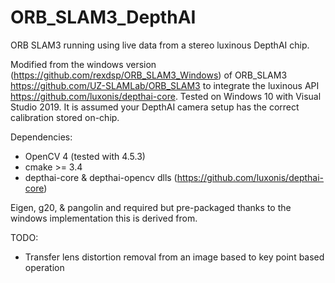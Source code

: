 # ORB_SLAM3_DepthAI
ORB SLAM3 running using live data from a stereo luxinous DepthAI chip.

Modified from the windows version (https://github.com/rexdsp/ORB_SLAM3_Windows) of ORB_SLAM3 https://github.com/UZ-SLAMLab/ORB_SLAM3 to integrate the luxinous API https://github.com/luxonis/depthai-core. Tested on Windows 10 with Visual Studio 2019. It is assumed your DepthAI camera setup has the correct calibration stored on-chip. 

Dependencies:
  - OpenCV 4 (tested with 4.5.3)
  - cmake >= 3.4
  - depthai-core & depthai-opencv dlls (https://github.com/luxonis/depthai-core)

Eigen, g20, & pangolin and required but pre-packaged thanks to the windows implementation this is derived from. 


TODO:
  - Transfer lens distortion removal from an image based to key point based operation
